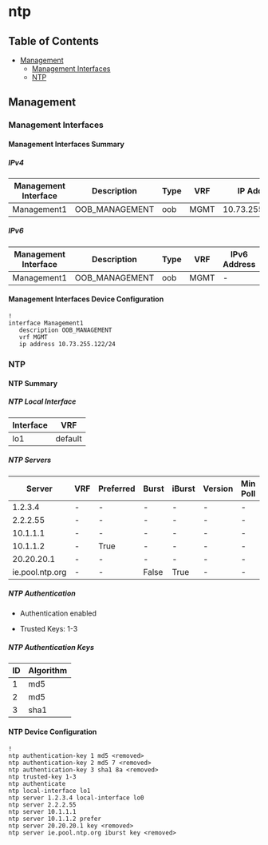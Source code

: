 # ntp

## Table of Contents

- [Management](#management)
  - [Management Interfaces](#management-interfaces)
  - [NTP](#ntp-1)

## Management

### Management Interfaces

#### Management Interfaces Summary

##### IPv4

| Management Interface | Description | Type | VRF | IP Address | Gateway |
| -------------------- | ----------- | ---- | --- | ---------- | ------- |
| Management1 | OOB_MANAGEMENT | oob | MGMT | 10.73.255.122/24 | 10.73.255.2 |

##### IPv6

| Management Interface | Description | Type | VRF | IPv6 Address | IPv6 Gateway |
| -------------------- | ----------- | ---- | --- | ------------ | ------------ |
| Management1 | OOB_MANAGEMENT | oob | MGMT | - | - |

#### Management Interfaces Device Configuration

```eos
!
interface Management1
   description OOB_MANAGEMENT
   vrf MGMT
   ip address 10.73.255.122/24
```

### NTP

#### NTP Summary

##### NTP Local Interface

| Interface | VRF |
| --------- | --- |
| lo1 | default |

##### NTP Servers

| Server | VRF | Preferred | Burst | iBurst | Version | Min Poll | Max Poll | Local-interface | Key |
| ------ | --- | --------- | ----- | ------ | ------- | -------- | -------- | --------------- | --- |
| 1.2.3.4 | - | - | - | - | - | - | - | lo0 | - |
| 2.2.2.55 | - | - | - | - | - | - | - | - | - |
| 10.1.1.1 | - | - | - | - | - | - | - | - | - |
| 10.1.1.2 | - | True | - | - | - | - | - | - | - |
| 20.20.20.1 | - | - | - | - | - | - | - | - | 2 |
| ie.pool.ntp.org | - | - | False | True | - | - | - | - | 1 |

##### NTP Authentication

- Authentication enabled

- Trusted Keys: 1-3

##### NTP Authentication Keys

| ID | Algorithm |
| -- | -------- |
| 1 | md5 |
| 2 | md5 |
| 3 | sha1 |

#### NTP Device Configuration

```eos
!
ntp authentication-key 1 md5 <removed>
ntp authentication-key 2 md5 7 <removed>
ntp authentication-key 3 sha1 8a <removed>
ntp trusted-key 1-3
ntp authenticate
ntp local-interface lo1
ntp server 1.2.3.4 local-interface lo0
ntp server 2.2.2.55
ntp server 10.1.1.1
ntp server 10.1.1.2 prefer
ntp server 20.20.20.1 key <removed>
ntp server ie.pool.ntp.org iburst key <removed>
```

